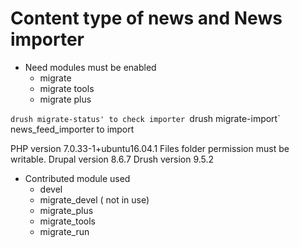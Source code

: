 # Content type of news and News importer

* Need modules must be enabled
	- migrate
	- migrate tools
	- migrate plus

`drush migrate-status' to check importer
`drush migrate-import` news_feed_importer to import 

PHP version 7.0.33-1+ubuntu16.04.1
Files folder permission must be writable.
Drupal version 8.6.7
Drush version 9.5.2

* Contributed module used 
	- devel
	- migrate_devel ( not in use)
	- migrate_plus
	- migrate_tools
	- migrate_run


